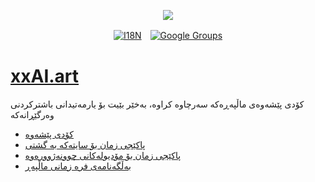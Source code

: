 <p align="center"><a href="https://wac.tax"><img src="https://cdn.jsdelivr.net/gh/wactax/img/logo.svg"/></a></p><p align="center"><a href="https://github.com/wactax/wac.tax/blob/main/doc/README.md#readme"><img alt="I18N" src="https://cdn.jsdelivr.net/gh/wactax/img/t.svg"/></a>　<a href="https://groups.google.com/u/2/g/wactax"><img alt="Google Groups" src="https://cdn.jsdelivr.net/gh/wactax/img/g-groups.svg"/></a></p>

# [xxAI.art](https://xxAI.art)

کۆدی پێشەوەی ماڵپەڕەکە سەرچاوە کراوە، بەخێر بێیت بۆ یارمەتیدانی باشترکردنی وەرگێڕانەکە

* [کۆدی پێشەوە](https://github.com/xxai-art/web)
* [پاکێجی زمان بۆ سایتەکە بە گشتی](https://github.com/xxai-art/web/tree/main/i18n)
* [پاکێجی زمان بۆ مۆدیولەکانی چوونەژوورەوە](https://github.com/wacpkg/user/tree/main/ui.i18n)
* [بەڵگەنامەی فرە زمانی ماڵپەڕ](https://github.com/xxai-doc)
